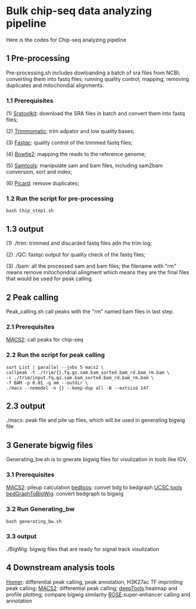 
# Bulk chip-seq data analyzing pipeline

Here is the codes for Chip-seq analyzing pipeline



## 1 Pre-processing

Pre-processing.sh includes dowloanding a batch of sra files from NCBI; converting them into fastq files; running quality control; mapping, removing duplicates and mitochondial alignments.

### 1.1 Prerequisites

(1) [Sratoolkit](https://www.ncbi.nlm.nih.gov/books/NBK158900/): download the SRA files in batch and convert them into fastq files;
    
    
(2) [Trimmomatic](http://www.usadellab.org/cms/?page=trimmomatic): trim adpator and low quality bases;
    

(3) [Fastqc](https://www.bioinformatics.babraham.ac.uk/projects/fastqc/): quality control of the trimmed fastq files;
  
 
(4) [Bowtie2](http://bowtie-bio.sourceforge.net/bowtie2/index.shtml): mapping the reads to the reference genome;
    
    
(5) [Samtools](https://www.htslib.org): manipulate sam and bam files, including sam2bam conversion, sort and index;


(6) [Picard](https://broadinstitute.github.io/picard/): remove duplicates; 

### 1.2 Run the script for pre-processing
```
bash Chip_step1.sh
```
## 1.3 output

(1) ./trim: trimmed and discarded fastq files adn the trim log;                                                              

(2) ./QC: fastqc output for quality check of the fastq files;

(3) ./bam: all the processed sam and bam files; the filename with "rm" means remove mitochondrial alingment which means they are the final files that would be used for peak calling.





## 2 Peak calling

Peak_calling.sh call peaks with the "rm" named bam files in last step.

### 2.1 Prerequisites

[MACS2](https://github.com/taoliu/MACS): call peaks for chip-seq


### 2.2 Run the script for peak calling

```
sort List | parallel --jobs 5 macs2 \
callpeak -t ./trim/{}.fq.gz.sam.bam_sorted.bam_rd.bam_rm.bam \
-c ./trim/input.fq.gz.sam.bam_sorted.bam_rd.bam_rm.bam \
-f BAM -p 0.01 -g mm --outdir \
./macs --nomodel -n {} --keep-dup all -B --extsize 147 

```
## 2.3 output

./macs: peak file and pile up files, which will be used in generating bigwig file                                                              





## 3 Generate bigwig files

Generating_bw.sh is to gnerate bigwig files for visulization in tools like IGV. 

### 3.1 Prerequisites

[MACS2](https://github.com/taoliu/MACS): pileup calculation
[bedtoos](https://bedtools.readthedocs.io/en/latest/): convet bdg to bedgraph
[UCSC tools bedGraphToBigWig](http://hgdownload.soe.ucsc.edu/admin/exe/linux.x86_64/): convert bedgraph to bigwig

### 3.2 Run Generating_bw

```
bash generating_bw.sh
```
### 3.3 output

./BigWig: bigwig files that are ready for signal track visulization


## 4 Downstream analysis tools
[Homer](http://homer.ucsd.edu/homer/index.html): differential peak calling, peak annotation, H3K27ac TF imprinting peak calling;
[MACS2](https://github.com/taoliu/MACS): differential peak calling;
[deepTools](https://deeptools.readthedocs.io/en/develop/):heatmap and profile plotting; compare bigwig similarity
[ROSE](http://younglab.wi.mit.edu/super_enhancer_code.html):super-enhancer calling and annotation
 

